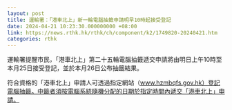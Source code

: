 ```yaml
---
layout: post
title: 運輸署：「港車北上」新一輪電腦抽籤申請明早10時起接受登記
date: 2024-04-21 10:23:30.000000000 +08:00
link: https://news.rthk.hk/rthk/ch/component/k2/1749820-20240421.htm
categories: rthk
---
```


運輸署提醒市民，「港車北上」第二十五輪電腦抽籤遞交申請將由明日上午10時至本月25日接受登記，並於本月26日公布抽籤結果。

符合資格的「港車北上」申請人可透過指定網站（www.hzmbqfs.gov.hk）登記電腦抽籤。中籤者須按電腦系統隨機分配的日期於指定時間內遞交「港車北上」申請。
